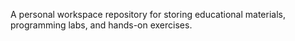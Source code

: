 A personal workspace repository for storing educational materials, programming labs, and hands-on exercises.
